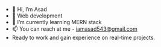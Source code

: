 - 👋 Hi, I’m Asad
- 👀 Web development 
- 🌱 I’m currently learning MERN stack
 - 📫 You can reach at me - iamasad543@gmail.com
 - Ready to work and gain experience on real-time projects.
<!---
itsasadthiside/itsasadthiside is a ✨ special ✨ repository because its `README.md` (this file) appears on your GitHub profile.
You can click the Preview link to take a look at your changes.
--->

